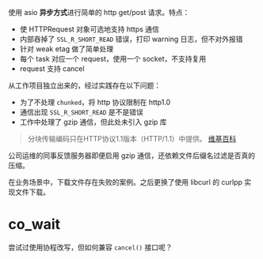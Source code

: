 使用 asio **异步方式**进行简单的 http get/post 请求。特点：

- 使 HTTPRequest 对象可选地支持 https 通信
- 内部吞掉了 `SSL_R_SHORT_READ` 错误，打印 warning 日志，但不对外报错
- 针对  weak etag 做了简单处理
- 每个 task 对应一个 request，使用一个 socket，不支持复用
- request 支持 cancel


从工作项目独立出来的，经过实践存在以下问题：

- 为了不处理 `chunked`，将 http 协议限制在 http1.0
- 通信出现 `SSL_R_SHORT_READ` 是不是错误
- 工作中处理了 gzip 通信，但此处未引入 gzip 库

> 分块传输编码只在HTTP协议1.1版本（HTTP/1.1）中提供。 [维基百科](https://zh.wikipedia.org/wiki/%E5%88%86%E5%9D%97%E4%BC%A0%E8%BE%93%E7%BC%96%E7%A0%81)

公司运维的同事反馈服务器即便启用 gzip 通信，还依赖文件后缀名过滤是否真的压缩。

在业务场景中，下载文件存在失败的案例。之后更换了使用 libcurl 的 curlpp 实现文件下载。 

# co_wait

尝试过使用协程改写，但如何兼容 `cancel()` 接口呢？
